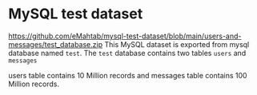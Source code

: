 # MySQL test dataset

https://github.com/eMahtab/mysql-test-dataset/blob/main/users-and-messages/test_database.zip
This MySQL dataset is exported from mysql database named `test`.
The `test` database contains two tables `users` and `messages`

users table contains 10 Million records and messages table contains 100 Million records.

